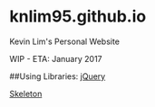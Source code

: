 # knlim95.github.io
Kevin Lim's Personal Website

WIP - ETA: January 2017

##Using Libraries:
[jQuery](https://jquery.com/)

[Skeleton](http://getskeleton.com/)
